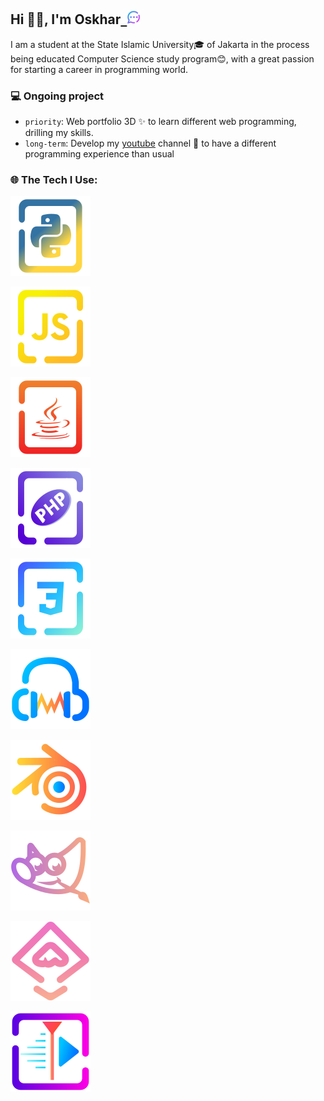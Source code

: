 ## Hi 👋🏼, I'm Oskhar<a href="https://moskhar.my.id">&nbsp;&nbsp;<img width="22" src="docs/img/massage.svg"></img></a>
I am a student at the State Islamic University🎓 of Jakarta in the process being educated Computer Science study program😊, with a great passion for starting a career in programming world.

### 💻 Ongoing project

- `priority`: Web portfolio 3D ✨ to learn different web programming, drilling my skills.
- `long-term`: Develop my [youtube](https://www.youtube.com/@grtrick__) channel 🎥 to have a different programming experience than usual

### 🌐 The Tech I Use:
[![Python](./docs/img/Language/candy_img/python.svg)](https://github.com/MuhamadOskhar?tab=repositories&language=python)

[![JavaScript](./docs/img/Language/candy_img/javascript.svg)](https://github.com/MuhamadOskhar?tab=repositories&language=javascript)

[![Java](./docs/img/Language/candy_img/java.svg)](https://github.com/MuhamadOskhar?tab=repositories&language=java)

[![PHP](./docs/img/Language/candy_img/php3.svg)](https://github.com/MuhamadOskhar?tab=repositories&language=php)

[![CSS](./docs/img/Language/candy_img/css.svg)](https://github.com/MuhamadOskhar?tab=repositories&language=css)

[![AUDACITY](./docs/img/audacity.svg)](./docs/blog/audacity.md)

[![CSS](./docs/img/blender.svg)](./docs/blog/blender.md)

[![CSS](./docs/img/gimp.svg)](./docs/blog/gimp.md)

[![CSS](./docs/img/inkscape.svg)](./docs/blog/inkscape.md)

[![CSS](./docs/img/kdenlive.svg)](./docs/blog/kdenlive.md)

<br/>